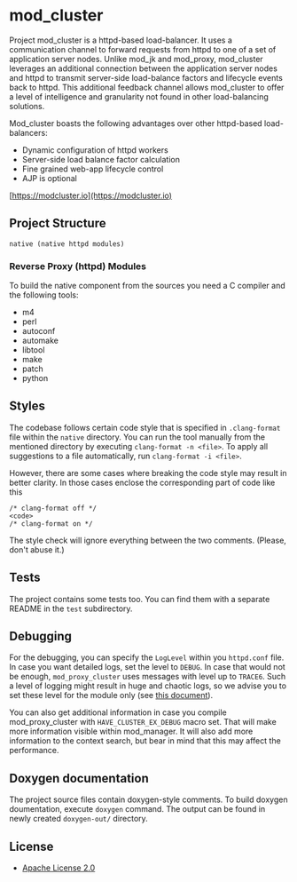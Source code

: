 mod_cluster
===========

Project mod_cluster is a httpd-based load-balancer. It uses a communication channel to forward
requests from httpd to one of a set of application server nodes. Unlike mod_jk and mod_proxy,
mod_cluster leverages an additional connection between the application server nodes and httpd
to transmit server-side load-balance factors and lifecycle events back to httpd. This additional
feedback channel allows mod_cluster to offer a level of intelligence and granularity not found in
other load-balancing solutions.

Mod_cluster boasts the following advantages over other httpd-based load-balancers:

* Dynamic configuration of httpd workers
* Server-side load balance factor calculation
* Fine grained web-app lifecycle control
* AJP is optional

[https://modcluster.io](https://modcluster.io)


Project Structure
-----------------

```
native (native httpd modules)
```

### Reverse Proxy (httpd) Modules

To build the native component from the sources you need a C compiler and the following tools:
* m4
* perl
* autoconf
* automake
* libtool
* make
* patch
* python

Styles
------

The codebase follows certain code style that is specified in `.clang-format` file within the `native`
directory. You can run the tool manually from the mentioned directory by executing `clang-format -n <file>`.
To apply all suggestions to a file automatically, run `clang-format -i <file>`.

However, there are some cases where breaking the code style may result in better clarity. In those cases
enclose the corresponding part of code like this

```
/* clang-format off */
<code>
/* clang-format on */
```

The style check will ignore everything between the two comments. (Please, don't abuse it.)

Tests
-----

The project contains some tests too. You can find them with a separate README in the `test` subdirectory.

Debugging
---------

For the debugging, you can specify the `LogLevel` within you `httpd.conf` file. In case you want detailed logs,
set the level to `DEBUG`. In case that would not be enough, `mod_proxy_cluster` uses messages with level
up to `TRACE6`. Such a level of logging might result in huge and chaotic logs, so we advise you to set these
level for the module only (see [this document](https://httpd.apache.org/docs/2.4/logs.html#permodule)).

You can also get additional information in case you compile mod_proxy_cluster with `HAVE_CLUSTER_EX_DEBUG` macro
set. That will make more information visible within mod_manager. It will also add more information to the context
search, but bear in mind that this may affect the performance.

Doxygen documentation
---------------------

The project source files contain doxygen-style comments. To build doxygen doumentation, execute `doxygen` command.
The output can be found in newly created `doxygen-out/` directory.

License
-------
* [Apache License 2.0](http://www.apache.org/licenses/LICENSE-2.0)
